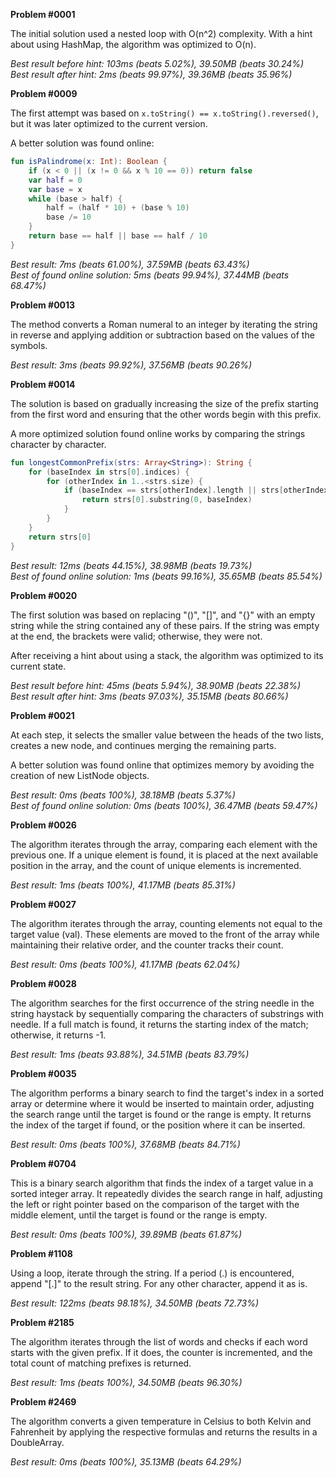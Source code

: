 **Problem #0001**

The initial solution used a nested loop with O(n^2) complexity. With a hint about using HashMap, the algorithm was optimized to O(n).

*Best result before hint: 103ms (beats 5.02%), 39.50MB (beats 30.24%)*  
*Best result after hint: 2ms (beats 99.97%), 39.36MB (beats 35.96%)*

**Problem #0009**

The first attempt was based on `x.toString() == x.toString().reversed()`, but it was later optimized to the current
version.

A better solution was found online:

```kotlin
fun isPalindrome(x: Int): Boolean {
    if (x < 0 || (x != 0 && x % 10 == 0)) return false
    var half = 0
    var base = x
    while (base > half) {
        half = (half * 10) + (base % 10)
        base /= 10
    }
    return base == half || base == half / 10
}
```

*Best result: 7ms (beats 61.00%), 37.59MB (beats 63.43%)*  
*Best of found online solution: 5ms (beats 99.94%), 37.44MB (beats 68.47%)*

**Problem #0013**

The method converts a Roman numeral to an integer by iterating the string in reverse and applying addition or
subtraction based on the values of the symbols.

*Best result: 3ms (beats 99.92%), 37.56MB (beats 90.26%)*

**Problem #0014**

The solution is based on gradually increasing the size of the prefix starting from the first word and ensuring that the
other words begin with this prefix.

A more optimized solution found online works by comparing the strings character by character.

```kotlin
fun longestCommonPrefix(strs: Array<String>): String {
    for (baseIndex in strs[0].indices) {
        for (otherIndex in 1..<strs.size) {
            if (baseIndex == strs[otherIndex].length || strs[otherIndex][baseIndex] != strs[0][baseIndex]) {
                return strs[0].substring(0, baseIndex)
            }
        }
    }
    return strs[0]
}
```

*Best result: 12ms (beats 44.15%), 38.98MB (beats 19.73%)*  
*Best of found online solution: 1ms (beats 99.16%), 35.65MB (beats 85.54%)*

**Problem #0020**

The first solution was based on replacing "()", "[]", and "{}" with an empty string while the string contained any of
these pairs. If the string was empty at the end, the brackets were valid; otherwise, they were not.

After receiving a hint about using a stack, the algorithm was optimized to its current state.

*Best result before hint: 45ms (beats 5.94%), 38.90MB (beats 22.38%)*  
*Best result after hint: 3ms (beats 97.03%), 35.15MB (beats 80.66%)*

**Problem #0021**

At each step, it selects the smaller value between the heads of the two lists, creates a new node, and continues merging the remaining parts.

A better solution was found online that optimizes memory by avoiding the creation of new ListNode objects.

*Best result: 0ms (beats 100%), 38.18MB (beats 5.37%)*  
*Best of found online solution: 0ms (beats 100%), 36.47MB (beats 59.47%)*

**Problem #0026**

The algorithm iterates through the array, comparing each element with the previous one. If a unique element is found, it is placed at the next available position in the array, and the count of unique elements is incremented.

*Best result: 1ms (beats 100%), 41.17MB (beats 85.31%)*

**Problem #0027**

The algorithm iterates through the array, counting elements not equal to the target value (val). These elements are moved to the front of the array while maintaining their relative order, and the counter tracks their count.

*Best result: 0ms (beats 100%), 41.17MB (beats 62.04%)*

**Problem #0028**

The algorithm searches for the first occurrence of the string needle in the string haystack by sequentially comparing the characters of substrings with needle. If a full match is found, it returns the starting index of the match; otherwise, it returns -1.

*Best result: 1ms (beats 93.88%), 34.51MB (beats 83.79%)*

**Problem #0035**

The algorithm performs a binary search to find the target's index in a sorted array or determine where it would be inserted to maintain order, adjusting the search range until the target is found or the range is empty. It returns the index of the target if found, or the position where it can be inserted.

*Best result: 0ms (beats 100%), 37.68MB (beats 84.71%)*

**Problem #0704**

This is a binary search algorithm that finds the index of a target value in a sorted integer array. It repeatedly divides the search range in half, adjusting the left or right pointer based on the comparison of the target with the middle element, until the target is found or the range is empty.

*Best result: 0ms (beats 100%), 39.89MB (beats 61.87%)*


**Problem #1108**

Using a loop, iterate through the string. If a period (.) is encountered, append "[.]" to the result string. For any other character, append it as is.

*Best result: 122ms (beats 98.18%), 34.50MB (beats 72.73%)*

**Problem #2185**

The algorithm iterates through the list of words and checks if each word starts with the given prefix. If it does, the counter is incremented, and the total count of matching prefixes is returned.

*Best result: 1ms (beats 100%), 34.50MB (beats 96.30%)*

**Problem #2469**

The algorithm converts a given temperature in Celsius to both Kelvin and Fahrenheit by applying the respective formulas and returns the results in a DoubleArray.

*Best result: 0ms (beats 100%), 35.13MB (beats 64.29%)*  
